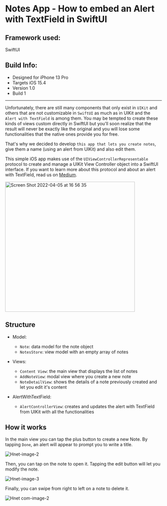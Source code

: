 # Notes App - How to embed an Alert with TextField in SwiftUI 


## Framework used: 
SwiftUI

## Build Info: 
- Designed for iPhone 13 Pro 
- Targets iOS 15.4
- Version 1.0
- Build 1

*** 

Unfortunately, there are still many components that only exist in `UIKit` and others that are not customizable in `SwiftUI` as much as in UIKit and the `Alert with TextField` is among them. You may be tempted to create these kinds of views custom directly in SwiftUI but you’ll soon realize that the result will never be exactly like the original and you will lose some functionalities that the native ones provide you for free. 

That's why we decided to develop `this app that lets you create notes`, give them a name (using an alert from UIKit) and also edit them. 


This simple iOS app makes use of the `UIViewControllerRepresentable` protocol to create and manage a UIKit View Controller object into a SwiftUI interface. If you want to learn more about this protocol and about an alert with TextField, read us on [Medium](https://medium.com/codex/how-to-embed-a-uikit-alert-with-text-field-in-swiftui-8547afaa1fc). 


<img width="417" alt="Screen Shot 2022-04-05 at 16 56 35" src="https://user-images.githubusercontent.com/62070103/161783155-32b50b2b-ac8f-4d69-82a2-b7d2c182830f.png">



## Structure 
- Model: 
  * `Note`: data model for the note object
  * `NotesStore`: view model with an empty array of notes 

- Views: 

  * `Content View`: the main view that displays the list of notes
  * `AddNoteView`: modal view where you create a new note
  * `NoteDetailView`: shows the details of a note previously created and let you edit it's content

- AlertWithTextField: 
  * `AlertControllerView`: creates and updates the alert with TextField from UIKit with all the functionalities


## How it works 

In the main view you can tap the plus button to create a new Note. By tapping `Done`, an alert will appear to prompt you to write a title.


![Hnet-image-2](https://user-images.githubusercontent.com/62070103/161790219-755a7af3-ca53-4b10-9c2d-07ba0e0fb334.gif)



Then, you can tap on the note to open it. Tapping the edit button will let you modify the note.

![Hnet-image-3](https://user-images.githubusercontent.com/62070103/161790758-daa2453c-047f-48ca-b881-2376bc67fa86.gif)


Finally, you can swipe from right to left on a note to delete it.


![Hnet com-image-2](https://user-images.githubusercontent.com/62070103/161792853-5a2adcbd-5fed-420c-a7aa-e5fcc1ea19b8.gif)








